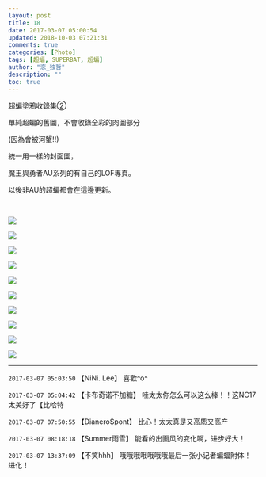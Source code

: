 ```yaml
---
layout: post
title: 18
date: 2017-03-07 05:00:54
updated: 2018-10-03 07:21:31
comments: true
categories: [Photo]
tags: [超蝠, SUPERBAT, 超蝙]
author: "恋_独哲"
description: ""
toc: true
---
```


<p>超蝙塗鴉收錄集②</p> 
<p>單純超蝙的舊圖，不會收錄全彩的肉圖部分</p> 
<p>(因為會被河蟹!!)</p> 
<p>統一用一樣的封面圖，</p> 
<p>魔王與勇者AU系列的有自己的LOF專頁。</p> 
<p>以後非AU的超蝙都會在這邊更新。</p> 
<p><br /></p>

![](https://raw.githubusercontent.com/alicewish/maple50821/master/img_YW5MWVN1NEpoZFhKMUZpbXRoZjJzanZBck9OakkrbDhxTlRTUDRmWmRVTEdZbkU1dWd3RnRRPT0.jpg)

![](https://raw.githubusercontent.com/alicewish/maple50821/master/img_YW5MWVN1NEpoZFhKMUZpbXRoZjJzdjdBcW12T2hEM09GUGh2Z0dFdi83VTFBS01oZUlvKyt3PT0.jpg)

![](https://raw.githubusercontent.com/alicewish/maple50821/master/img_YW5MWVN1NEpoZFhKMUZpbXRoZjJzaXFFMXkzRXVmbkZwdFYxVDFDSXdYMUlHME9ncXRIVEVBPT0.jpg)

![](https://raw.githubusercontent.com/alicewish/maple50821/master/img_YW5MWVN1NEpoZFhKMUZpbXRoZjJzdWZLK2pnOW4rbEhtTnJZYnFmeTV3SHhnRkNhSHhqdFZ3PT0.jpg)

![](https://raw.githubusercontent.com/alicewish/maple50821/master/img_YW5MWVN1NEpoZFhKMUZpbXRoZjJzb0dmKzNQSnhjQ045anI1VFBNV1BqdEJIaCs2UzVNbzVBPT0.jpg)

![](https://raw.githubusercontent.com/alicewish/maple50821/master/img_YW5MWVN1NEpoZFhKMUZpbXRoZjJzcHFiZUFlbGppdVR4cHlBczAvdTZnUk00RFlWeHpmUVN3PT0.jpg)

![](https://raw.githubusercontent.com/alicewish/maple50821/master/img_YW5MWVN1NEpoZFhKMUZpbXRoZjJzdlAvZ2FvNGxIamIxbGtIRXlpWi9YVXg5Y2IyVGY3MHBBPT0.jpg)

![](https://raw.githubusercontent.com/alicewish/maple50821/master/img_YW5MWVN1NEpoZFhKMUZpbXRoZjJzbzNmeUpuMlZQMGFjWWhHS3hGZFh4YmlOcmZzNVRoY0JRPT0.jpg)

![](https://raw.githubusercontent.com/alicewish/maple50821/master/img_YW5MWVN1NEpoZFhKMUZpbXRoZjJzak9wSGl6VHJrYzFXR1E1MUdLTlhCcitjNXh1a2JIUnJnPT0.jpg)

![](https://raw.githubusercontent.com/alicewish/maple50821/master/img_YW5MWVN1NEpoZFhKMUZpbXRoZjJzc1plWkxMY3BnZC8rc0w0WGFaYXpZamRxWjVNY0NZVUpnPT0.jpg)

---

`2017-03-07 05:03:50` 【NiNi. Lee】 喜歡^o^

`2017-03-07 05:04:42` 【卡布奇诺不加糖】 哇太太你怎么可以这么棒！！这NC17太美好了【比哈特

`2017-03-07 07:50:55` 【DianeroSpont】 比心！太太真是又高质又高产

`2017-03-07 08:18:18` 【Summer雨雪】 能看的出画风的变化啊，进步好大！

`2017-03-07 13:37:09` 【不笑hhh】 哦哦哦哦哦哦哦最后一张小记者蝙蝠附体！进化！
